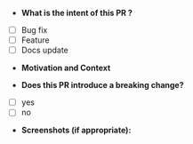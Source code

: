 - **What is the intent of this PR ?**

* [ ] Bug fix
* [ ] Feature
* [ ] Docs update

- **Motivation and Context**

- **Does this PR introduce a breaking change?**

* [ ] yes
* [ ] no

- **Screenshots (if appropriate):**
